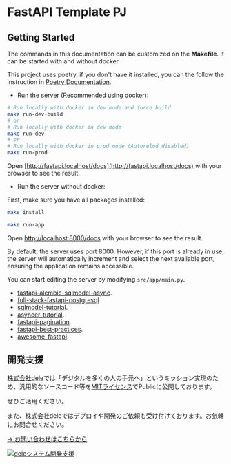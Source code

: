 # FastAPI Template PJ

## Getting Started

The commands in this documentation can be customized on the **Makefile**. It can be started with and without docker.

This project uses poetry, if you don't have it installed, you can the follow the instruction
in [Poetry Documentation](https://python-poetry.org/docs/#installation).

- Run the server (Recommended using docker):

```bash
# Run locally with docker in dev mode and force build
make run-dev-build
# or
# Run locally with docker in dev mode
make run-dev
# or
# Run locally with docker in prod mode (Autorelod disabled)
make run-prod
```

Open [http://fastapi.localhost/docs](http://fastapi.localhost/docs) with your browser to see the result.

- Run the server without docker:

First, make sure you have all packages installed:

```bash
make install
```

```bash
make run-app
```

Open [http://localhost:8000/docs](http://localhost:8000/docs) with your browser to see the result.

By default, the server uses port 8000. However, if this port is already in use, the server will automatically increment and select the next available port, ensuring the application remains accessible.

You can start editing the server by modifying `src/app/main.py`.

- [fastapi-alembic-sqlmodel-async](https://github.com/jonra1993/fastapi-alembic-sqlmodel-async).
- [full-stack-fastapi-postgresql](https://github.com/tiangolo/full-stack-fastapi-postgresql).
- [sqlmodel-tutorial](https://sqlmodel.tiangolo.com/tutorial/fastapi/).
- [asyncer-tutorial](https://asyncer.tiangolo.com/tutorial/).
- [fastapi-pagination](https://github.com/uriyyo/fastapi-pagination).
- [fastapi-best-practices](https://github.com/zhanymkanov/fastapi-best-practices).
- [awesome-fastapi](https://github.com/mjhea0/awesome-fastapi).

## 開発支援

[株式会社dele](https://dele.work/)では「デジタルを多くの人の手元へ」というミッション実現のため、汎用的なソースコード等を[MITライセンス](./LICENSE)でPublicに公開しております。

ぜひご活用ください。

また、株式会社deleではデプロイや開発のご依頼も受け付けております。お気軽にお問合せください。

[→ お問い合わせはこちらから](https://locrian-swift-4d7.notion.site/1360f28b29de801eb6b5f07f84fe40bb)


[![deleシステム開発支援](https://github.com/user-attachments/assets/8adf14d6-7594-4e31-b9e5-36d61fa622ad)](https://locrian-swift-4d7.notion.site/1360f28b29de801eb6b5f07f84fe40bb)
